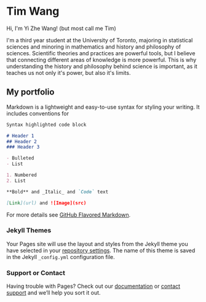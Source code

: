 # Tim Wang

Hi, I'm Yi Zhe Wang! (but most call me Tim)

I'm a third year student at the University of Toronto, majoring in statistical sciences and minoring in mathematics and history and philosophy of sciences. Scientific theories and practices are powerful tools, but I believe that connecting different areas of knowledge is more powerful. This is why understanding the history and philosophy behind science is important, as it teaches us not only it's power, but also it's limits. 

## My portfolio

Markdown is a lightweight and easy-to-use syntax for styling your writing. It includes conventions for

```markdown
Syntax highlighted code block

# Header 1
## Header 2
### Header 3

- Bulleted
- List

1. Numbered
2. List

**Bold** and _Italic_ and `Code` text

[Link](url) and ![Image](src)
```

For more details see [GitHub Flavored Markdown](https://guides.github.com/features/mastering-markdown/).

### Jekyll Themes

Your Pages site will use the layout and styles from the Jekyll theme you have selected in your [repository settings](https://github.com/Not20913/PCV/settings). The name of this theme is saved in the Jekyll `_config.yml` configuration file.

### Support or Contact

Having trouble with Pages? Check out our [documentation](https://docs.github.com/categories/github-pages-basics/) or [contact support](https://support.github.com/contact) and we’ll help you sort it out.
